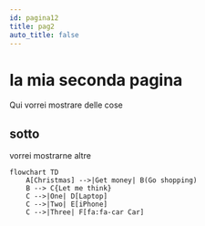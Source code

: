```yaml
---
id: pagina12
title: pag2
auto_title: false
---
```


# la mia seconda pagina
Qui vorrei mostrare delle cose

## sotto
vorrei mostrarne altre

```mermaid
flowchart TD
    A[Christmas] -->|Get money| B(Go shopping)
    B --> C{Let me think}
    C -->|One| D[Laptop]
    C -->|Two| E[iPhone]
    C -->|Three| F[fa:fa-car Car]
  ```

